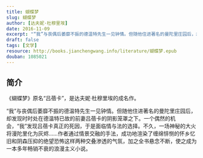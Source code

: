 ```yaml
---
title: 蝴蝶梦
slug: 蝴蝶梦
author: [达夫妮·杜穆里埃]
date: 2016-11-09
excerpt: "“我”与丧偶后萎靡不振的德温特先生一见钟情。但随他住进著名的曼陀里庄园后，却发现时时处在德温特已故的前妻吕蓓卡的阴影笼罩之下。"
draft: false
tags: [文学]
resource: http://books.jianchengwang.info/literature/蝴蝶梦.epub
douban: 1085021
---
```


## 简介

《蝴蝶梦》原名“吕蓓卡”，是达夫妮·杜穆里埃的成名作。

“我”与丧偶后萎靡不振的德温特先生一见钟情。但随他住进著名的曼陀里庄园后，却发现时时处在德温特已故的前妻吕蓓卡的阴影笼罩之下。一个偶然的机会，“我”发现吕蓓卡真正的死因，于是面临情与法的选择。不久，一场神秘的大火将漫陀里化为灰烬……作者通过情景交融的手法，成功地渲染了缠绵悱恻的怀乡忆旧和阴森压抑的绝望恐怖这样两种交叠渗透的气氛，加之全书悬念不断，使之成为一本多年畅销不衰的浪漫主义小说。